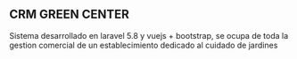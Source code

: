 
## CRM GREEN CENTER

Sistema desarrollado en laravel 5.8 y vuejs + bootstrap, se ocupa de toda la gestion comercial de un establecimiento dedicado al cuidado de jardines